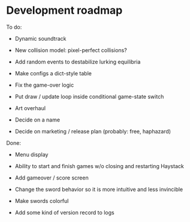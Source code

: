# Development roadmap

To do: 




* Dynamic soundtrack

* New collision model: pixel-perfect collisions? 

* Add random events to destabilize lurking equilibria

* Make configs a dict-style table

* Fix the game-over logic

* Put draw / update loop inside conditional game-state switch



* Art overhaul

* Decide on a name

* Decide on marketing / release plan (probably: free, haphazard)

Done: 

* Menu display

* Ability to start and finish games w/o closing and restarting Haystack

* Add gameover / score screen

* Change the sword behavior so it is more intuitive and less invincible

* Make swords colorful

* Add some kind of version record to logs

